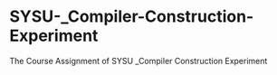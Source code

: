 # SYSU-_Compiler-Construction-Experiment
The Course Assignment of SYSU _Compiler Construction Experiment
